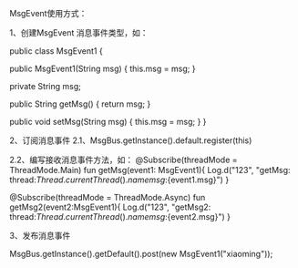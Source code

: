 MsgEvent使用方式：

1、创建MsgEvent 消息事件类型，如：

public class MsgEvent1 {

public MsgEvent1(String msg) {
    this.msg = msg;
}

private String msg;

public String getMsg() {
    return msg;
}

public void setMsg(String msg) {
    this.msg = msg;
}
}

2、订阅消息事件 2.1、MsgBus.getInstance().default.register(this)

2.2、编写接收消息事件方法，如： @Subscribe(threadMode = ThreadMode.Main) fun getMsg(event1: MsgEvent1){ Log.d("123", "getMsg: thread:${Thread.currentThread().name} msg:${event1.msg}") }

@Subscribe(threadMode = ThreadMode.Async) fun getMsg2(event2:MsgEvent1){ Log.d("123", "getMsg2: thread:${Thread.currentThread().name} msg:${event2.msg}") }

3、发布消息事件

MsgBus.getInstance().getDefault().post(new MsgEvent1("xiaoming"));
